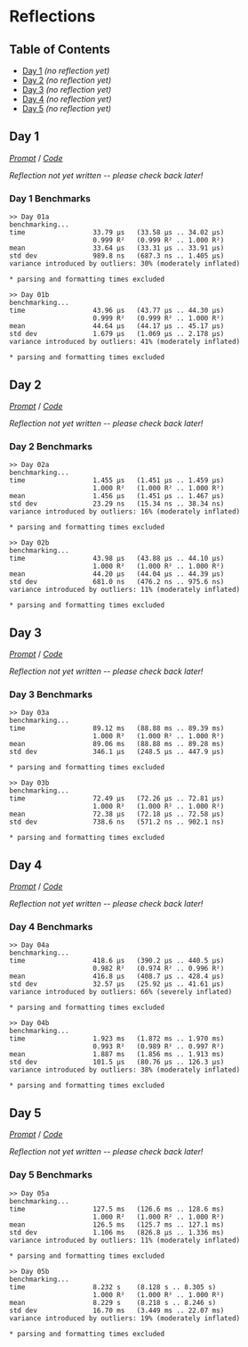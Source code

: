 Reflections
===========

<!--
This file generated by the build script at ./Build.hs from the files in
./reflections.  If you want to edit this, edit those instead!
-->

Table of Contents
-----------------

* [Day 1](#day-1) *(no reflection yet)*
* [Day 2](#day-2) *(no reflection yet)*
* [Day 3](#day-3) *(no reflection yet)*
* [Day 4](#day-4) *(no reflection yet)*
* [Day 5](#day-5) *(no reflection yet)*

Day 1
------

<!--
This section is generated and compiled by the build script at ./Build.hs from
the file `./reflections/day01.md`.  If you want to edit this, edit
that file instead!
-->

*[Prompt][d01p]* / *[Code][d01g]*

[d01p]: https://adventofcode.com/2017/day/1
[d01g]: https://github.com/egnwd/advent/blob/2017/src/AOC/Challenge/Day01.hs

*Reflection not yet written -- please check back later!*

### Day 1 Benchmarks

```
>> Day 01a
benchmarking...
time                 33.79 μs   (33.58 μs .. 34.02 μs)
                     0.999 R²   (0.999 R² .. 1.000 R²)
mean                 33.64 μs   (33.31 μs .. 33.91 μs)
std dev              989.8 ns   (687.3 ns .. 1.405 μs)
variance introduced by outliers: 30% (moderately inflated)

* parsing and formatting times excluded

>> Day 01b
benchmarking...
time                 43.96 μs   (43.77 μs .. 44.30 μs)
                     0.999 R²   (0.999 R² .. 1.000 R²)
mean                 44.64 μs   (44.17 μs .. 45.17 μs)
std dev              1.679 μs   (1.069 μs .. 2.178 μs)
variance introduced by outliers: 41% (moderately inflated)

* parsing and formatting times excluded
```



Day 2
------

<!--
This section is generated and compiled by the build script at ./Build.hs from
the file `./reflections/day02.md`.  If you want to edit this, edit
that file instead!
-->

*[Prompt][d02p]* / *[Code][d02g]*

[d02p]: https://adventofcode.com/2017/day/2
[d02g]: https://github.com/egnwd/advent/blob/2017/src/AOC/Challenge/Day02.hs

*Reflection not yet written -- please check back later!*

### Day 2 Benchmarks

```
>> Day 02a
benchmarking...
time                 1.455 μs   (1.451 μs .. 1.459 μs)
                     1.000 R²   (1.000 R² .. 1.000 R²)
mean                 1.456 μs   (1.451 μs .. 1.467 μs)
std dev              23.29 ns   (15.34 ns .. 38.34 ns)
variance introduced by outliers: 16% (moderately inflated)

* parsing and formatting times excluded

>> Day 02b
benchmarking...
time                 43.98 μs   (43.88 μs .. 44.10 μs)
                     1.000 R²   (1.000 R² .. 1.000 R²)
mean                 44.20 μs   (44.04 μs .. 44.39 μs)
std dev              681.0 ns   (476.2 ns .. 975.6 ns)
variance introduced by outliers: 11% (moderately inflated)

* parsing and formatting times excluded
```



Day 3
------

<!--
This section is generated and compiled by the build script at ./Build.hs from
the file `./reflections/day03.md`.  If you want to edit this, edit
that file instead!
-->

*[Prompt][d03p]* / *[Code][d03g]*

[d03p]: https://adventofcode.com/2017/day/3
[d03g]: https://github.com/egnwd/advent/blob/2017/src/AOC/Challenge/Day03.hs

*Reflection not yet written -- please check back later!*

### Day 3 Benchmarks

```
>> Day 03a
benchmarking...
time                 89.12 ms   (88.88 ms .. 89.39 ms)
                     1.000 R²   (1.000 R² .. 1.000 R²)
mean                 89.06 ms   (88.88 ms .. 89.28 ms)
std dev              346.1 μs   (248.5 μs .. 447.9 μs)

* parsing and formatting times excluded

>> Day 03b
benchmarking...
time                 72.49 μs   (72.26 μs .. 72.81 μs)
                     1.000 R²   (1.000 R² .. 1.000 R²)
mean                 72.38 μs   (72.18 μs .. 72.58 μs)
std dev              738.6 ns   (571.2 ns .. 902.1 ns)

* parsing and formatting times excluded
```



Day 4
------

<!--
This section is generated and compiled by the build script at ./Build.hs from
the file `./reflections/day04.md`.  If you want to edit this, edit
that file instead!
-->

*[Prompt][d04p]* / *[Code][d04g]*

[d04p]: https://adventofcode.com/2017/day/4
[d04g]: https://github.com/egnwd/advent/blob/2017/src/AOC/Challenge/Day04.hs

*Reflection not yet written -- please check back later!*

### Day 4 Benchmarks

```
>> Day 04a
benchmarking...
time                 418.6 μs   (390.2 μs .. 440.5 μs)
                     0.982 R²   (0.974 R² .. 0.996 R²)
mean                 416.8 μs   (408.7 μs .. 428.4 μs)
std dev              32.57 μs   (25.92 μs .. 41.61 μs)
variance introduced by outliers: 66% (severely inflated)

* parsing and formatting times excluded

>> Day 04b
benchmarking...
time                 1.923 ms   (1.872 ms .. 1.970 ms)
                     0.993 R²   (0.989 R² .. 0.997 R²)
mean                 1.887 ms   (1.856 ms .. 1.913 ms)
std dev              101.5 μs   (80.76 μs .. 126.3 μs)
variance introduced by outliers: 38% (moderately inflated)

* parsing and formatting times excluded
```



Day 5
------

<!--
This section is generated and compiled by the build script at ./Build.hs from
the file `./reflections/day05.md`.  If you want to edit this, edit
that file instead!
-->

*[Prompt][d05p]* / *[Code][d05g]*

[d05p]: https://adventofcode.com/2017/day/5
[d05g]: https://github.com/egnwd/advent/blob/2017/src/AOC/Challenge/Day05.hs

*Reflection not yet written -- please check back later!*

### Day 5 Benchmarks

```
>> Day 05a
benchmarking...
time                 127.5 ms   (126.6 ms .. 128.6 ms)
                     1.000 R²   (1.000 R² .. 1.000 R²)
mean                 126.5 ms   (125.7 ms .. 127.1 ms)
std dev              1.106 ms   (826.8 μs .. 1.336 ms)
variance introduced by outliers: 11% (moderately inflated)

* parsing and formatting times excluded

>> Day 05b
benchmarking...
time                 8.232 s    (8.128 s .. 8.305 s)
                     1.000 R²   (1.000 R² .. 1.000 R²)
mean                 8.229 s    (8.218 s .. 8.246 s)
std dev              16.70 ms   (3.449 ms .. 22.07 ms)
variance introduced by outliers: 19% (moderately inflated)

* parsing and formatting times excluded
```

